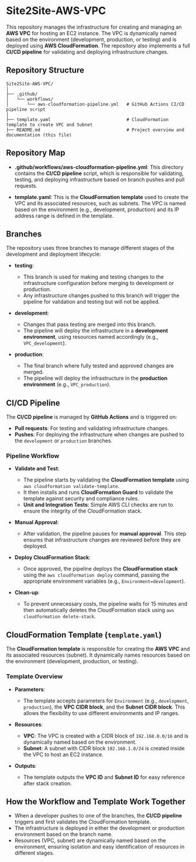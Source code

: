 # Site2Site-AWS-VPC

This repository manages the infrastructure for creating and managing an **AWS VPC** for hosting an EC2 instance. The VPC is dynamically named based on the environment (development, production, or testing) and is deployed using **AWS CloudFormation**. The repository also implements a full **CI/CD pipeline** for validating and deploying infrastructure changes.

## Repository Structure

```plaintext
Site2Site-AWS-VPC/
│
├── .github/
│   └── workflows/
│       └── aws-cloudformation-pipeline.yml   # GitHub Actions CI/CD pipeline script
│
├── template.yaml                             # CloudFormation template to create VPC and Subnet
├── README.md                                 # Project overview and documentation (this file)
```

## Repository Map

- **.github/workflows/aws-cloudformation-pipeline.yml**:
  This directory contains the **CI/CD pipeline** script, which is responsible for validating, testing, and deploying infrastructure based on branch pushes and pull requests.

- **template.yaml**:
  This is the **CloudFormation template** used to create the VPC and its associated resources, such as subnets. The VPC is named based on the environment (e.g., development, production) and its IP address range is defined in the template.

## Branches

The repository uses three branches to manage different stages of the development and deployment lifecycle:

- **testing**:
  - This branch is used for making and testing changes to the infrastructure configuration before merging to development or production.
  - Any infrastructure changes pushed to this branch will trigger the pipeline for validation and testing but will not be applied.

- **development**:
  - Changes that pass testing are merged into this branch.
  - The pipeline will deploy the infrastructure in a **development environment**, using resources named accordingly (e.g., `VPC_development`).

- **production**:
  - The final branch where fully tested and approved changes are merged.
  - The pipeline will deploy the infrastructure in the **production environment** (e.g., `VPC_production`).

## CI/CD Pipeline

The **CI/CD pipeline** is managed by **GitHub Actions** and is triggered on:

- **Pull requests**: For testing and validating infrastructure changes.
- **Pushes**: For deploying the infrastructure when changes are pushed to the `development` or `production` branches.

### Pipeline Workflow

- **Validate and Test**:
  - The pipeline starts by validating the **CloudFormation template** using `aws cloudformation validate-template`.
  - It then installs and runs **CloudFormation Guard** to validate the template against security and compliance rules.
  - **Unit and Integration Tests**: Simple AWS CLI checks are run to ensure the integrity of the CloudFormation stack.

- **Manual Approval**:
  - After validation, the pipeline pauses for **manual approval**. This step ensures that infrastructure changes are reviewed before they are deployed.

- **Deploy CloudFormation Stack**:
  - Once approved, the pipeline deploys the **CloudFormation stack** using the `aws cloudformation deploy` command, passing the appropriate environment variables (e.g., `Environment=development`).

- **Clean-up**:
  - To prevent unnecessary costs, the pipeline waits for 15 minutes and then automatically deletes the CloudFormation stack using `aws cloudformation delete-stack`.

## CloudFormation Template (`template.yaml`)

The **CloudFormation template** is responsible for creating the **AWS VPC** and its associated resources (subnet). It dynamically names resources based on the environment (development, production, or testing).

### Template Overview

- **Parameters**:
  - The template accepts parameters for `Environment` (e.g., `development`, `production`), the **VPC CIDR block**, and the **Subnet CIDR block**. This allows the flexibility to use different environments and IP ranges.

- **Resources**:
  - **VPC**: The VPC is created with a CIDR block of `192.168.0.0/16` and is dynamically named based on the environment.
  - **Subnet**: A subnet with CIDR block `192.168.1.0/24` is created inside the VPC to host an EC2 instance.

- **Outputs**:
  - The template outputs the **VPC ID** and **Subnet ID** for easy reference after stack creation.

## How the Workflow and Template Work Together

- When a developer pushes to one of the branches, the **CI/CD pipeline** triggers and first validates the CloudFormation template.
- The infrastructure is deployed in either the development or production environment based on the branch name.
- Resources (VPC, subnet) are dynamically named based on the environment, ensuring isolation and easy identification of resources in different stages.

